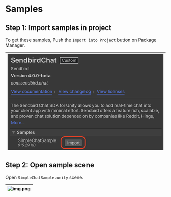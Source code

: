 # Samples

## Step 1: Import samples in project
To get these samples, Push the `Import into Project` button on Package Manager.

| ![img.png](Images/import_sample.png) |
|--------------------------------------|

## Step 2: Open sample scene
Open `SimpleChatSample.unity` scene.

| ![img.png](Images/open_sample_scene.png) |
|------------------------------------------|
